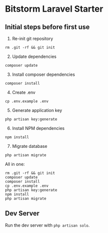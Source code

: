 # Bitstorm Laravel Starter

## Initial steps before first use
1. Re-init git repository
```
rm .git -rf && git init
```

2. Update dependencies
```
composer update
```
 
3. Install composer dependencies
```
composer install
```

4. Create .env
```
cp .env.example .env
```

5. Generate application key
```
php artisan key:generate
```

6. Install NPM dependencies
```
npm install
```

7. Migrate database
```
php artisan migrate
```

All in one:
```
rm .git -rf && git init
composer update
composer install
cp .env.example .env
php artisan key:generate
npm install
php artisan migrate
```

## Dev Server
Run the dev server with `php artisan solo`.
